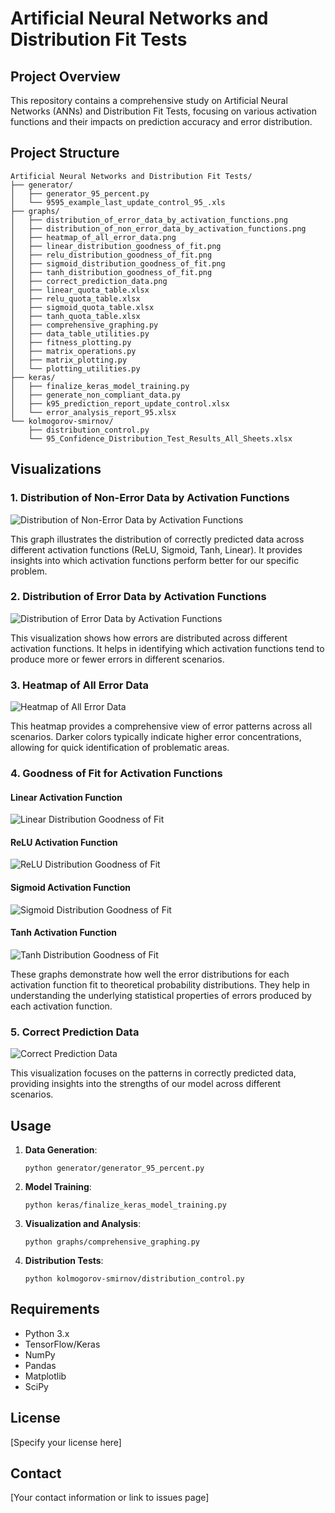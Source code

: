 # Artificial Neural Networks and Distribution Fit Tests

## Project Overview

This repository contains a comprehensive study on Artificial Neural Networks (ANNs) and Distribution Fit Tests, focusing on various activation functions and their impacts on prediction accuracy and error distribution.

## Project Structure

```
Artificial Neural Networks and Distribution Fit Tests/
├── generator/
│   ├── generator_95_percent.py
│   └── 9595_example_last_update_control_95_.xls
├── graphs/
│   ├── distribution_of_error_data_by_activation_functions.png
│   ├── distribution_of_non_error_data_by_activation_functions.png
│   ├── heatmap_of_all_error_data.png
│   ├── linear_distribution_goodness_of_fit.png
│   ├── relu_distribution_goodness_of_fit.png
│   ├── sigmoid_distribution_goodness_of_fit.png
│   ├── tanh_distribution_goodness_of_fit.png
│   ├── correct_prediction_data.png
│   ├── linear_quota_table.xlsx
│   ├── relu_quota_table.xlsx
│   ├── sigmoid_quota_table.xlsx
│   ├── tanh_quota_table.xlsx
│   ├── comprehensive_graphing.py
│   ├── data_table_utilities.py
│   ├── fitness_plotting.py
│   ├── matrix_operations.py
│   ├── matrix_plotting.py
│   └── plotting_utilities.py
├── keras/
│   ├── finalize_keras_model_training.py
│   ├── generate_non_compliant_data.py
│   ├── k95_prediction_report_update_control.xlsx
│   └── error_analysis_report_95.xlsx
└── kolmogorov-smirnov/
    ├── distribution_control.py
    └── 95_Confidence_Distribution_Test_Results_All_Sheets.xlsx
```

## Visualizations

### 1. Distribution of Non-Error Data by Activation Functions

![Distribution of Non-Error Data by Activation Functions](graphs/distribution_of_non_error_data_by_activation_functions.png)

This graph illustrates the distribution of correctly predicted data across different activation functions (ReLU, Sigmoid, Tanh, Linear). It provides insights into which activation functions perform better for our specific problem.

### 2. Distribution of Error Data by Activation Functions

![Distribution of Error Data by Activation Functions](graphs/distribution_of_error_data_by_activation_functions.png)

This visualization shows how errors are distributed across different activation functions. It helps in identifying which activation functions tend to produce more or fewer errors in different scenarios.

### 3. Heatmap of All Error Data

![Heatmap of All Error Data](graphs/heatmap_of_all_error_data.png)

This heatmap provides a comprehensive view of error patterns across all scenarios. Darker colors typically indicate higher error concentrations, allowing for quick identification of problematic areas.

### 4. Goodness of Fit for Activation Functions

#### Linear Activation Function
![Linear Distribution Goodness of Fit](graphs/linear_distribution_goodness_of_fit.png)

#### ReLU Activation Function
![ReLU Distribution Goodness of Fit](graphs/relu_distribution_goodness_of_fit.png)

#### Sigmoid Activation Function
![Sigmoid Distribution Goodness of Fit](graphs/sigmoid_distribution_goodness_of_fit.png)

#### Tanh Activation Function
![Tanh Distribution Goodness of Fit](graphs/tanh_distribution_goodness_of_fit.png)

These graphs demonstrate how well the error distributions for each activation function fit to theoretical probability distributions. They help in understanding the underlying statistical properties of errors produced by each activation function.

### 5. Correct Prediction Data

![Correct Prediction Data](graphs/correct_prediction_data.png)

This visualization focuses on the patterns in correctly predicted data, providing insights into the strengths of our model across different scenarios.

## Usage

1. **Data Generation**: 
   ```
   python generator/generator_95_percent.py
   ```

2. **Model Training**: 
   ```
   python keras/finalize_keras_model_training.py
   ```

3. **Visualization and Analysis**: 
   ```
   python graphs/comprehensive_graphing.py
   ```

4. **Distribution Tests**: 
   ```
   python kolmogorov-smirnov/distribution_control.py
   ```

## Requirements

- Python 3.x
- TensorFlow/Keras
- NumPy
- Pandas
- Matplotlib
- SciPy


## License

[Specify your license here]

## Contact

[Your contact information or link to issues page]